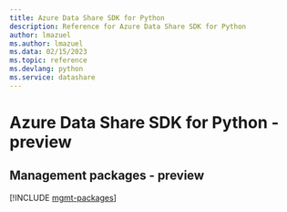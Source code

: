 ```yaml
---
title: Azure Data Share SDK for Python
description: Reference for Azure Data Share SDK for Python
author: lmazuel
ms.author: lmazuel
ms.data: 02/15/2023
ms.topic: reference
ms.devlang: python
ms.service: datashare
---
```

# Azure Data Share SDK for Python - preview

## Management packages - preview
[!INCLUDE [mgmt-packages](data-share-mgmt-index.md)]